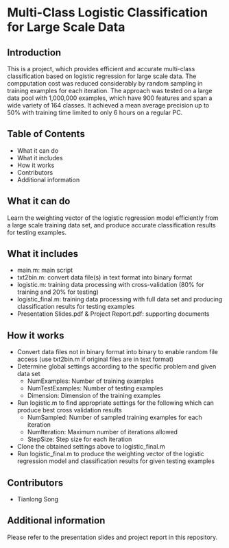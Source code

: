 Multi-Class Logistic Classification for Large Scale Data
========================================================

## Introduction
This is a project, which provides efficient and accurate multi-class classification based on logistic regression for large scale data. The compputation cost was reduced considerably by random sampling in training examples for each iteration. The approach was tested on a large data pool with 1,000,000 examples, which have 900 features and span a wide variety of 164 classes. It achieved a mean average precision up to 50% with training time limited to only 6 hours on a regular PC.

## Table of Contents
* What it can do
* What it includes
* How it works
* Contributors
* Additional information

## What it can do
Learn the weighting vector of the logistic regression model efficiently from a large scale training data set, and produce accurate classification results for testing examples.

## What it includes
* main.m: main script
* txt2bin.m: convert data file(s) in text format into binary format
* logistic.m: training data processing with cross-validation (80% for training and 20% for testing)
* logistic_final.m: training data processing with full data set and producing classification results for testing examples
* Presentation Slides.pdf & Project Report.pdf: supporting documents

## How it works
* Convert data files not in binary format into binary to enable random file access (use txt2bin.m if original files are in text format)
* Determine global settings according to the specific problem and given data set
  * NumExamples: Number of training examples
  * NumTestExamples: Number of testing examples
  * Dimension: Dimension of the training examples
* Run logistic.m to find appropriate settings for the following which can produce best cross validation results
  * NumSampled: Number of sampled training examples for each iteration
  * NumIteration: Maximum number of iterations allowed
  * StepSize: Step size for each iteration
* Clone the obtained settings above to logistic_final.m
* Run logistic_final.m to produce the weighting vector of the logistic regression model and classification results for given testing examples

## Contributors
* Tianlong Song

## Additional information
Please refer to the presentation slides and project report in this repository.
